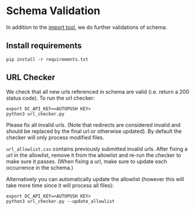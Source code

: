 # Schema Validation

In addition to the [import tool](https://github.com/datacommonsorg/import), we do further validations of schema.

## Install requirements

```
pip install -r requirements.txt
```

## URL Checker

We check that all new urls referenced in schema are valid (i.e. return a 200 status code). To run the url checker: 

```
export DC_API_KEY=<AUTOPUSH KEY>
python3 url_checker.py
```

Please fix all invalid urls. (Note that redirects are considered invalid and should be replaced by the final url or otherwise updated). By default the checker will only process modified files.

`url_allowlist.csv` contains previously submitted invalid urls. After fixing a url in the allowlist, remove it from the allowlist and re-run the checker to make sure it passes. (When fixing a url, make sure to update each occurrence in the schema.)

Alternatively you can automatically update the allowlist (however this will take more time since it will process all files):

```
export DC_API_KEY=<AUTOPUSH KEY>
python3 url_checker.py --update_allowlist
```
